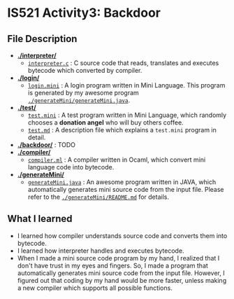 # IS521 Activity3: Backdoor

## File Description
* [**./interpreter/**](interpreter)
    * [`interpreter.c`](interpreter/interpreter.c) : C source code that reads, translates and executes bytecode which converted by compiler.
* [**./login/**](login)
    * [`login.mini`](login/login.mini) : A login program written in Mini Language. This program is generated by my awesome program [`./generateMini/generateMini.java`](generateMini/generateMini.java).
* [**./test/**](test)
    * [`test.mini`](test/test.mini) : A test program written in Mini Language, which randomly chooses a **donation angel** who will buy others coffee.
    * [`test.md`](test/test.md) : A description file which explains a `test.mini` program in detail.
* [**./backdoor/**](backdoor) : TODO
* [**./compiler/**](compiler)
    * [`compiler.ml`](compiler/compiler.ml) : A compiler written in Ocaml, which convert mini language code into bytecode.
* [**./generateMini/**](generateMini)
    * [`generateMini.java`](generateMini/generateMini.java) : An awesome program written in JAVA, which automatically generates mini source code from the input file. Please refer to the [`./generateMini/README.md`](/generateMini/README.md) for details.


## What I learned
* I learned how compiler understands source code and converts them into bytecode.
* I learned how interpreter handles and executes bytecode.
* When I made a mini source code program by my hand, I realized that I don't have trust in my eyes and fingers. So, I made a program that automatically generates mini source code from the input file. However, I figured out that coding by my hand would be more faster, unless making a new compiler which supports all possible functions.

